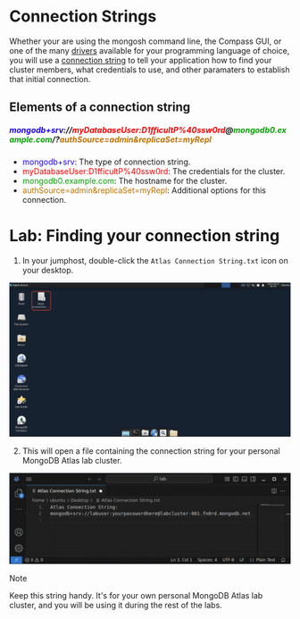 # Connection Strings
Whether your are using the mongosh command line, the Compass GUI, or one of
the many [drivers](https://www.mongodb.com/docs/drivers/) available for your
programming language of choice, you will use a 
[connection string](https://www.mongodb.com/docs/manual/reference/connection-string/)
to tell your application how to find your cluster members, what credentials
to use, and other paramaters to establish that initial connection.

## Elements of a connection string

<h5><span style="color:#1c00ff">mongodb+srv</span>://<span style="color:#ff0000">myDatabaseUser:D1fficultP%40ssw0rd</span>@<span style="color:#04a200">mongodb0.example.com</span>/?<span style="color:#be7100">authSource=admin&replicaSet=myRepl</span></h5>

- <span style="color:#1c00ff">mongodb+srv</span>: The type of connection string.
- <span style="color:#ff0000">myDatabaseUser:D1fficultP%40ssw0rd</span>: The
  credentials for the cluster.
- <span style="color:#04a200">mongodb0.example.com</span>: The hostname for
  the cluster.
- <span style="color:#be7100">authSource=admin&replicaSet=myRepl</span>: 
  Additional options for this connection.

# Lab: Finding your connection string
1. In your jumphost, double-click the `Atlas Connection String.txt` icon on your
desktop.

![Image of the connection string file on the desktop](images/connection-string-icon.png)

2. This will open a file containing the connection string for your personal
MongoDB Atlas lab cluster.

![Image of the contents of the connection string file](images/connection-string-file.png)

  > [!NOTE] 
  > Keep this string handy. It's for your own personal MongoDB Atlas
  > lab cluster, and you will be using it during the rest of the labs.